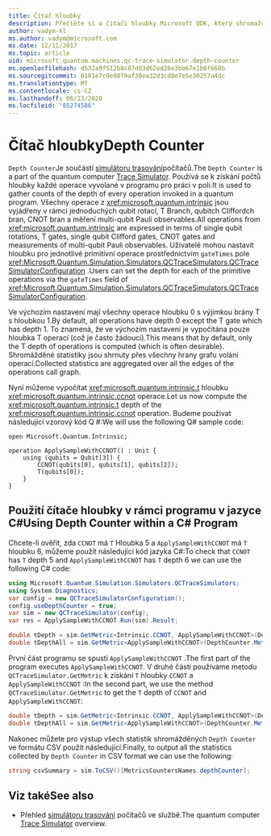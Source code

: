 ```yaml
---
title: Čítač hloubky
description: Přečtěte si o čítači hloubky Microsoft QDK, který shromažďuje počty hloubky každé operace vyvolané v programu
author: vadym-kl
ms.author: vadym@microsoft.com
ms.date: 12/11/2017
ms.topic: article
uid: microsoft.quantum.machines.qc-trace-simulator.depth-counter
ms.openlocfilehash: d532a9f512b8c87d83d62ed26e3bb67e1b6f668b
ms.sourcegitcommit: 0181e7c9e98f9af30ea32d3cd8e7e5e30257a4dc
ms.translationtype: MT
ms.contentlocale: cs-CZ
ms.lasthandoff: 06/23/2020
ms.locfileid: "85274586"
---
```

# <a name="depth-counter"></a><span data-ttu-id="1db5a-103">Čítač hloubky</span><span class="sxs-lookup"><span data-stu-id="1db5a-103">Depth Counter</span></span>

<span data-ttu-id="1db5a-104">`Depth Counter`Je součástí [simulátoru trasování](xref:microsoft.quantum.machines.qc-trace-simulator.intro)počítačů.</span><span class="sxs-lookup"><span data-stu-id="1db5a-104">The `Depth Counter` is a part of the quantum computer [Trace Simulator](xref:microsoft.quantum.machines.qc-trace-simulator.intro).</span></span>
<span data-ttu-id="1db5a-105">Používá se k získání počtů hloubky každé operace vyvolané v programu pro práci v poli.</span><span class="sxs-lookup"><span data-stu-id="1db5a-105">It is used to gather counts of the depth of every operation invoked in a quantum program.</span></span> <span data-ttu-id="1db5a-106">Všechny operace z <xref:microsoft.quantum.intrinsic> jsou vyjádřeny v rámci jednoduchých qubit rotací, T Branch, qubitch Cliffordch bran, CNOT bran a měření multi-qubit Pauli observables.</span><span class="sxs-lookup"><span data-stu-id="1db5a-106">All operations from <xref:microsoft.quantum.intrinsic> are expressed in terms of single qubit rotations, T gates, single qubit Clifford gates, CNOT gates and measurements of multi-qubit Pauli observables.</span></span> <span data-ttu-id="1db5a-107">Uživatelé mohou nastavit hloubku pro jednotlivé primitivní operace prostřednictvím `gateTimes` pole <xref:Microsoft.Quantum.Simulation.Simulators.QCTraceSimulators.QCTraceSimulatorConfiguration> .</span><span class="sxs-lookup"><span data-stu-id="1db5a-107">Users can set the depth for each of the primitive operations via the `gateTimes` field of <xref:Microsoft.Quantum.Simulation.Simulators.QCTraceSimulators.QCTraceSimulatorConfiguration>.</span></span>

<span data-ttu-id="1db5a-108">Ve výchozím nastavení mají všechny operace hloubku 0 s výjimkou brány T s hloubkou 1.</span><span class="sxs-lookup"><span data-stu-id="1db5a-108">By default, all operations have depth 0 except the T gate which has depth 1.</span></span> <span data-ttu-id="1db5a-109">To znamená, že ve výchozím nastavení je vypočítána pouze hloubka T operací (což je často žádoucí).</span><span class="sxs-lookup"><span data-stu-id="1db5a-109">This means that by default, only the T depth of operations is computed (which is often desirable).</span></span> <span data-ttu-id="1db5a-110">Shromážděné statistiky jsou shrnuty přes všechny hrany grafu volání operací.</span><span class="sxs-lookup"><span data-stu-id="1db5a-110">Collected statistics are aggregated over all the edges of the operations call graph.</span></span> 

<span data-ttu-id="1db5a-111">Nyní můžeme vypočítat <xref:microsoft.quantum.intrinsic.t> hloubku <xref:microsoft.quantum.intrinsic.ccnot> operace.</span><span class="sxs-lookup"><span data-stu-id="1db5a-111">Let us now compute the <xref:microsoft.quantum.intrinsic.t> depth of the <xref:microsoft.quantum.intrinsic.ccnot> operation.</span></span> <span data-ttu-id="1db5a-112">Budeme používat následující vzorový kód Q #:</span><span class="sxs-lookup"><span data-stu-id="1db5a-112">We will use the following Q# sample code:</span></span>

```qsharp
open Microsoft.Quantum.Intrinsic;

operation ApplySampleWithCCNOT() : Unit {
    using (qubits = Qubit[3]) {
        CCNOT(qubits[0], qubits[1], qubits[2]);
        T(qubits[0]);
    }
}
```

## <a name="using-depth-counter-within-a-c-program"></a><span data-ttu-id="1db5a-113">Použití čítače hloubky v rámci programu v jazyce C#</span><span class="sxs-lookup"><span data-stu-id="1db5a-113">Using Depth Counter within a C# Program</span></span>

<span data-ttu-id="1db5a-114">Chcete-li ověřit, zda `CCNOT` má `T` Hloubka 5 a `ApplySampleWithCCNOT` má `T` hloubku 6, můžeme použít následující kód jazyka C#:</span><span class="sxs-lookup"><span data-stu-id="1db5a-114">To check that `CCNOT` has `T` depth 5 and `ApplySampleWithCCNOT` has `T` depth 6 we can use the following C# code:</span></span>

```csharp
using Microsoft.Quantum.Simulation.Simulators.QCTraceSimulators;
using System.Diagnostics;
var config = new QCTraceSimulatorConfiguration();
config.useDepthCounter = true;
var sim = new QCTraceSimulator(config);
var res = ApplySampleWithCCNOT.Run(sim).Result;

double tDepth = sim.GetMetric<Intrinsic.CCNOT, ApplySampleWithCCNOT>(DepthCounter.Metrics.Depth);
double tDepthAll = sim.GetMetric<ApplySampleWithCCNOT>(DepthCounter.Metrics.Depth);
```

<span data-ttu-id="1db5a-115">První část programu se spustí `ApplySampleWithCCNOT` .</span><span class="sxs-lookup"><span data-stu-id="1db5a-115">The first part of the program executes `ApplySampleWithCCNOT`.</span></span> <span data-ttu-id="1db5a-116">V druhé části používáme metodu `QCTraceSimulator.GetMetric` k získání `T` hloubky `CCNOT` a `ApplySampleWithCCNOT` :</span><span class="sxs-lookup"><span data-stu-id="1db5a-116">In the second part, we use the method `QCTraceSimulator.GetMetric` to get the `T` depth of `CCNOT` and `ApplySampleWithCCNOT`:</span></span> 

```csharp
double tDepth = sim.GetMetric<Intrinsic.CCNOT, ApplySampleWithCCNOT>(DepthCounter.Metrics.Depth);
double tDepthAll = sim.GetMetric<ApplySampleWithCCNOT>(DepthCounter.Metrics.Depth);
```

<span data-ttu-id="1db5a-117">Nakonec můžete pro výstup všech statistik shromážděných `Depth Counter` ve formátu CSV použít následující:</span><span class="sxs-lookup"><span data-stu-id="1db5a-117">Finally, to output all the statistics collected by `Depth Counter` in CSV format we can use the following:</span></span>
```csharp
string csvSummary = sim.ToCSV()[MetricsCountersNames.depthCounter];
```

## <a name="see-also"></a><span data-ttu-id="1db5a-118">Viz také</span><span class="sxs-lookup"><span data-stu-id="1db5a-118">See also</span></span> ##

- <span data-ttu-id="1db5a-119">Přehled [simulátoru trasování](xref:microsoft.quantum.machines.qc-trace-simulator.intro) počítačů ve službě.</span><span class="sxs-lookup"><span data-stu-id="1db5a-119">The quantum computer [Trace Simulator](xref:microsoft.quantum.machines.qc-trace-simulator.intro) overview.</span></span>
